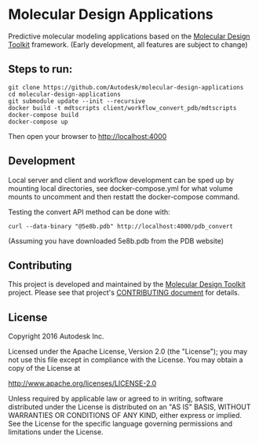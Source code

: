 # Molecular Design Applications

Predictive molecular modeling applications based on the [Molecular Design Toolkit](https://github.com/Autodesk/molecular-design-toolkit) framework. (Early development, all features are subject to change)

## Steps to run:

	git clone https://github.com/Autodesk/molecular-design-applications
	cd molecular-design-applications
	git submodule update --init --recursive
	docker build -t mdtscripts client/workflow_convert_pdb/mdtscripts
	docker-compose build
	docker-compose up

Then open your browser to  [http://localhost:4000](http://localhost:4000)

## Development

Local server and client and workflow development can be sped up by mounting local directories, see docker-compose.yml for what volume mounts to uncomment and then restatt the docker-compose command.

Testing the convert API method can be done with:

	curl --data-binary "@5e8b.pdb" http://localhost:4000/pdb_convert

(Assuming you have downloaded 5e8b.pdb from the PDB website)

## Contributing
This project is developed and maintained by the [Molecular Design Toolkit](https://github.com/autodesk/molecular-design-toolkit) project. Please see that project's [CONTRIBUTING document](https://github.com/autodesk/molecular-design-toolkit/CONTRIBUTING.md) for details.


## License

Copyright 2016 Autodesk Inc.

Licensed under the Apache License, Version 2.0 (the "License"); you may not use this file except in compliance with the License. You may obtain a copy of the License at

http://www.apache.org/licenses/LICENSE-2.0

Unless required by applicable law or agreed to in writing, software distributed under the License is distributed on an "AS IS" BASIS, WITHOUT WARRANTIES OR CONDITIONS OF ANY KIND, either express or implied. See the License for the specific language governing permissions and limitations under the License.
